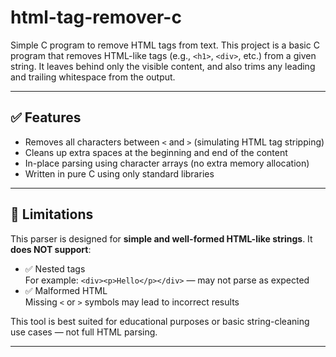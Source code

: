 # html-tag-remover-c
Simple C program to remove HTML tags from text.
This project is a basic C program that removes HTML-like tags (e.g., `<h1>`, `<div>`, etc.) from a given string. It leaves behind only the visible content, and also trims any leading and trailing whitespace from the output.

---

## ✅ Features

- Removes all characters between `<` and `>` (simulating HTML tag stripping)
- Cleans up extra spaces at the beginning and end of the content
- In-place parsing using character arrays (no extra memory allocation)
- Written in pure C using only standard libraries 
---

## 📌 Limitations

This parser is designed for **simple and well-formed HTML-like strings**. It **does NOT support**:

- ✅ Nested tags  
  For example: `<div><p>Hello</p></div>` — may not parse as expected  
- ✅ Malformed HTML  
  Missing `<` or `>` symbols may lead to incorrect results  

This tool is best suited for educational purposes or basic string-cleaning use cases — not full HTML parsing.

---

